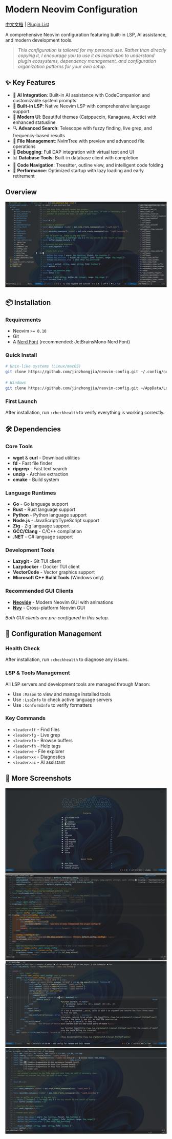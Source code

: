 # Modern Neovim Configuration

[中文文档](https://github.com/jinzhongjia/neovim-config/blob/main/Readme_CN.md) | [Plugin List](https://github.com/jinzhongjia/neovim-config/blob/main/plugin_list.md)

A comprehensive Neovim configuration featuring built-in LSP, AI assistance, and modern development tools.

> *This configuration is tailored for my personal use. Rather than directly copying it, I encourage you to use it as inspiration to understand plugin ecosystems, dependency management, and configuration organization patterns for your own setup.*

## ✨ Key Features

- 🧠 **AI Integration**: Built-in AI assistance with CodeCompanion and customizable system prompts
- 🔧 **Built-in LSP**: Native Neovim LSP with comprehensive language support
- 🎨 **Modern UI**: Beautiful themes (Catppuccin, Kanagawa, Arctic) with enhanced statusline
- 🔍 **Advanced Search**: Telescope with fuzzy finding, live grep, and frequency-based results
- 📁 **File Management**: NvimTree with preview and advanced file operations
- 🐛 **Debugging**: Full DAP integration with virtual text and UI
- 📊 **Database Tools**: Built-in database client with completion
- 🎯 **Code Navigation**: Treesitter, outline view, and intelligent code folding
- 🚀 **Performance**: Optimized startup with lazy loading and early retirement

## Overview

![overview](https://github.com/jinzhongjia/neovim-config/blob/main/pic/overview.png?raw=true)

## 📦 Installation

### Requirements
- Neovim `>= 0.10`
- Git
- A [Nerd Font](https://www.nerdfonts.com/) (recommended: JetBrainsMono Nerd Font)

### Quick Install

```bash
# Unix-like systems (Linux/macOS)
git clone https://github.com/jinzhongjia/neovim-config.git ~/.config/nvim

# Windows
git clone https://github.com/jinzhongjia/neovim-config.git ~/AppData/Local/nvim
```

### First Launch
After installation, run `:checkhealth` to verify everything is working correctly.

## 🛠️ Dependencies

### Core Tools
- **wget** & **curl** - Download utilities
- **fd** - Fast file finder
- **ripgrep** - Fast text search
- **unzip** - Archive extraction
- **cmake** - Build system

### Language Runtimes
- **Go** - Go language support
- **Rust** - Rust language support  
- **Python** - Python language support
- **Node.js** - JavaScript/TypeScript support
- **Zig** - Zig language support
- **GCC/Clang** - C/C++ compilation
- **.NET** - C# language support

### Development Tools
- **Lazygit** - Git TUI client
- **Lazydocker** - Docker TUI client
- **VectorCode** - Vector graphics support
- **Microsoft C++ Build Tools** (Windows only)

### Recommended GUI Clients
- [**Neovide**](https://neovide.dev/) - Modern Neovim GUI with animations
- [**Nvy**](https://github.com/RMichelsen/Nvy) - Cross-platform Neovim GUI

*Both GUI clients are pre-configured in this setup.*

## 🔧 Configuration Management

### Health Check
After installation, run `:checkhealth` to diagnose any issues.

### LSP & Tools Management
All LSP servers and development tools are managed through Mason:
- Use `:Mason` to view and manage installed tools
- Use `:LspInfo` to check active language servers
- Use `:ConformInfo` to verify formatters

### Key Commands
- `<leader>ff` - Find files
- `<leader>fg` - Live grep
- `<leader>fb` - Browse buffers
- `<leader>fh` - Help tags
- `<leader>e` - File explorer
- `<leader>xx` - Diagnostics
- `<leader>ai` - AI assistant

## 📸 More Screenshots

![dash](https://github.com/jinzhongjia/neovim-config/blob/main/pic/dash.png?raw=true)
![definition](https://github.com/jinzhongjia/neovim-config/blob/main/pic/definition.png?raw=true)
![hover](https://github.com/jinzhongjia/neovim-config/blob/main/pic/hover.png?raw=true)
![code_action](https://github.com/jinzhongjia/neovim-config/blob/main/pic/code_action.png?raw=true)